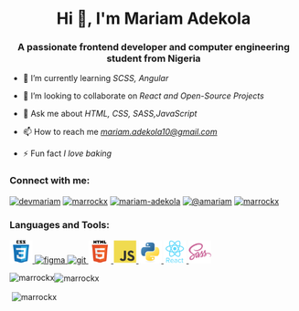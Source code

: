 <!-- ### Hi there 👋 -->

<!--
**Marrockx/Marrockx** is a ✨ _special_ ✨ repository because its `README.md` (this file) appears on your GitHub profile.

Here are some ideas to get you started:

- 🔭 I’m currently working on ...
- 🌱 I’m currently learning ...
- 👯 I’m looking to collaborate on ...
- 🤔 I’m looking for help with ...
- 💬 Ask me about ...
- 📫 How to reach me: ...
- 😄 Pronouns: ...
- ⚡ Fun fact: ...
-->

<h1 align="center">Hi 👋, I'm Mariam Adekola</h1>
<h3 align="center">A passionate frontend developer and computer engineering student from Nigeria</h3>

<!-- <p align="left"> <img src="https://komarev.com/ghpvc/?username=marrockx&label=Profile%20views&color=0e75b6&style=flat" alt="marrockx" /> </p> -->

- 🌱 I’m currently learning *SCSS, Angular*

- 👯 I’m looking to collaborate on *React and Open-Source Projects*
- 💬 Ask me about *HTML, CSS, SASS,JavaScript*
- 📫 How to reach me *mariam.adekola10@gmail.com*
- ⚡ Fun fact *I love baking*

<h3 align="left">Connect with me:</h3>
<p align="left">
<a href="https://codepen.io/devmariam" target="blank"><img align="center" src="https://raw.githubusercontent.com/rahuldkjain/github-profile-readme-generator/master/src/images/icons/Social/codepen.svg" alt="devmariam" height="30" width="40" /></a>
<a href="https://twitter.com/marrockx" target="blank"><img align="center" src="https://raw.githubusercontent.com/rahuldkjain/github-profile-readme-generator/master/src/images/icons/Social/twitter.svg" alt="marrockx" height="30" width="40" /></a>
<a href="https://linkedin.com/in/mariam-adekola" target="blank"><img align="center" src="https://raw.githubusercontent.com/rahuldkjain/github-profile-readme-generator/master/src/images/icons/Social/linked-in-alt.svg" alt="mariam-adekola" height="30" width="40" /></a>
<a href="https://hashnode.com/@amariam" target="blank"><img align="center" src="https://raw.githubusercontent.com/rahuldkjain/github-profile-readme-generator/master/src/images/icons/Social/hashnode.svg" alt="@amariam" height="30" width="40" /></a>
<a href="https://www.leetcode.com/marrockx" target="blank"><img align="center" src="https://raw.githubusercontent.com/rahuldkjain/github-profile-readme-generator/master/src/images/icons/Social/leet-code.svg" alt="marrockx" height="30" width="40" /></a>
</p>

<h3 align="left">Languages and Tools:</h3>
<p align="left"> <a href="https://www.w3schools.com/css/" target="_blank" rel="noreferrer"> <img src="https://raw.githubusercontent.com/devicons/devicon/master/icons/css3/css3-original-wordmark.svg" alt="css3" width="40" height="40"/> </a> <a href="https://www.figma.com/" target="_blank" rel="noreferrer"> <img src="https://www.vectorlogo.zone/logos/figma/figma-icon.svg" alt="figma" width="40" height="40"/> </a> <a href="https://git-scm.com/" target="_blank" rel="noreferrer"> <img src="https://www.vectorlogo.zone/logos/git-scm/git-scm-icon.svg" alt="git" width="40" height="40"/> </a> <a href="https://www.w3.org/html/" target="_blank" rel="noreferrer"> <img src="https://raw.githubusercontent.com/devicons/devicon/master/icons/html5/html5-original-wordmark.svg" alt="html5" width="40" height="40"/> </a> <a href="https://developer.mozilla.org/en-US/docs/Web/JavaScript" target="_blank" rel="noreferrer"> <img src="https://raw.githubusercontent.com/devicons/devicon/master/icons/javascript/javascript-original.svg" alt="javascript" width="40" height="40"/> </a> <a href="https://www.python.org" target="_blank" rel="noreferrer"> <img src="https://raw.githubusercontent.com/devicons/devicon/master/icons/python/python-original.svg" alt="python" width="40" height="40"/> </a> <a href="https://reactjs.org/" target="_blank" rel="noreferrer"> <img src="https://raw.githubusercontent.com/devicons/devicon/master/icons/react/react-original-wordmark.svg" alt="react" width="40" height="40"/> </a> <a href="https://sass-lang.com" target="_blank" rel="noreferrer"> <img src="https://raw.githubusercontent.com/devicons/devicon/master/icons/sass/sass-original.svg" alt="sass" width="40" height="40"/> </a> </p>

<p><img align="left" src="https://github-readme-stats.vercel.app/api/top-langs?username=marrockx&show_icons=true&locale=en&layout=compact" alt="marrockx" /></p>

<p><img align="center" src="https://github-readme-streak-stats.herokuapp.com/?user=marrockx&" alt="marrockx" /></p>
<p>&nbsp;<img align="center" src="https://github-readme-stats.vercel.app/api?username=marrockx&show_icons=true&locale=en" alt="marrockx" /></p>



<!-- <h3 align="left">Support:</h3>
<p><a href="https://www.buymeacoffee.com/marrockx"> <img align="left" src="https://cdn.buymeacoffee.com/buttons/v2/default-yellow.png" height="50" width="210" alt="marrockx" /></a></p><br><br> -->
